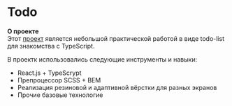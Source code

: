 # Todo

**О проекте**  
Этот [проект](https://kombojiec.github.io/todo/) является небольшой практической работой в виде todo-list для знакомства с TypeScript.  

В проектк использовались следующие инструменты и навыки:
* React.js + TypeScrypt
* Препроцессор SCSS + BEM
* Реализация резиновой и адаптивной вёрстки для разных экранов
* Прочие базовые технологие

